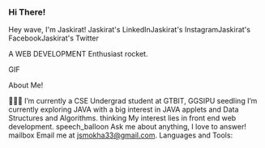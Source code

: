 ### Hi There!

Hey wave, I'm Jaskirat!
Jaskirat's LinkedInJaskirat's InstagramJaskirat's FacebookJaskirat's Twitter

A WEB DEVELOPMENT Enthusiast rocket.

GIF

About Me!

👨🏽‍💻 I’m currently a CSE Undergrad student at GTBIT, GGSIPU
seedling I’m currently exploring JAVA with a big interest in JAVA applets and Data Structures and Algorithms.
thinking My interest lies in front end web development.
speech_balloon Ask me about anything, I love to answer!
mailbox Email me at jsmokha33@gmail.com.
Languages and Tools:

 
